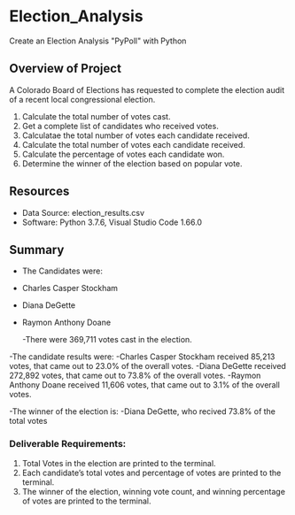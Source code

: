# Election_Analysis

Create an Election Analysis "PyPoll" with Python
## Overview of Project
A Colorado Board of Elections has requested to complete the election audit of a recent local congressional election.

1. Calculate the total number of votes cast.
2. Get a complete list of candidates who received votes.
3. Calculatae the total number of votes each candidate received.
3. Calculate the total number of votes each candidate received.
4. Calculate the percentage of votes each candidate won.
5. Determine the winner of the election based on popular vote.

## Resources
* Data Source: election_results.csv
* Software: Python 3.7.6, Visual Studio Code 1.66.0

## Summary
- The Candidates were:
- Charles Casper Stockham
- Diana DeGette
- Raymon Anthony Doane

  -There were 369,711 votes cast in the election.

-The candidate results were:
  -Charles Casper Stockham received 85,213 votes, that came out to 23.0% of the overall votes.
  -Diana DeGette received 272,892 votes, that came out to 73.8% of the overall votes.
  -Raymon Anthony Doane received 11,606 votes, that came out to 3.1% of the overall votes.

-The winner of the election is:
  -Diana DeGette, who recived 73.8% of the total votes


### Deliverable Requirements:
1. Total Votes in the election are printed to the terminal.
2. Each candidate’s total votes and percentage of votes are printed to the terminal.
3. The winner of the election, winning vote count, and winning percentage of votes are printed to the terminal.
